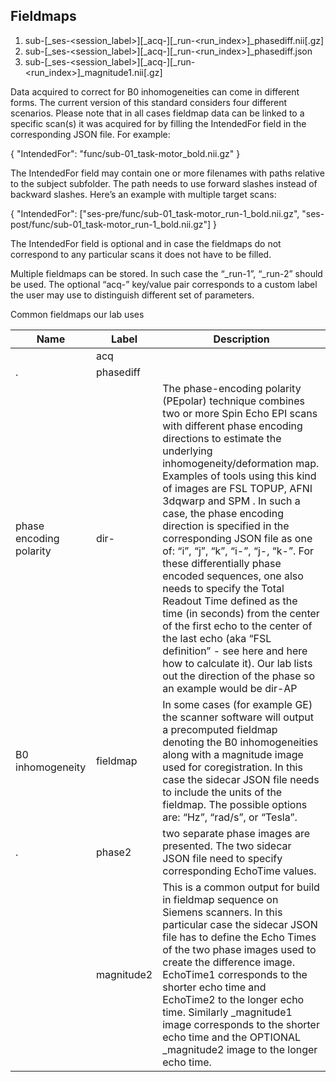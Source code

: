 ## Fieldmaps 

  1) sub-<label>[_ses-<session_label>][_acq-<label>][_run-<run_index>]_phasediff.nii[.gz]
  2) sub-<label>[_ses-<session_label>][_acq-<label>][_run-<run_index>]_phasediff.json
  3) sub-<label>[_ses-<session_label>][_acq-<label>][_run-<run_index>]_magnitude1.nii[.gz]

Data acquired to correct for B0 inhomogeneities can come in different forms. The current version of this standard
considers four different scenarios. Please note that in all cases fieldmap data can be linked to a specific scan(s) it
was acquired for by filling the IntendedFor field in the corresponding JSON file. For example:

{
"IntendedFor": "func/sub-01_task-motor_bold.nii.gz"
}

The IntendedFor field may contain one or more filenames with paths relative to the subject subfolder. The path
needs to use forward slashes instead of backward slashes. Here’s an example with multiple target scans:

{
"IntendedFor": ["ses-pre/func/sub-01_task-motor_run-1_bold.nii.gz",
"ses-post/func/sub-01_task-motor_run-1_bold.nii.gz"]
}

The IntendedFor field is optional and in case the fieldmaps do not correspond to any particular scans it does not
have to be filled.

Multiple fieldmaps can be stored. In such case the “_run-1”, “_run-2” should be used. The optional
“acq-<label>” key/value pair corresponds to a custom label the user may use to distinguish different set of
parameters.

Common fieldmaps our lab uses 

| Name | Label | Description |
|------|------|--------------|
|      | acq     |            |
| .     | phasediff |         |
| phase encoding polarity| dir- | The phase-encoding polarity (PEpolar) technique combines two or more Spin Echo EPI scans with different phase encoding directions to estimate the underlying inhomogeneity/deformation map. Examples of tools using this kind of images are FSL TOPUP, AFNI 3dqwarp and SPM . In such a case, the phase encoding direction is specified in the corresponding JSON file as one of: “i”, “j”, “k”, “i-”, “j-, “k-”. For these differentially phase encoded sequences, one also needs to specify the Total Readout Time defined as the time (in seconds) from the center of the first echo to the center of the last echo (aka “FSL definition” - see here and here how to calculate it). Our lab lists out the direction of the phase so an example would be dir-AP|
| B0 inhomogeneity     | fieldmap | In some cases (for example GE) the scanner software will output a precomputed fieldmap denoting the B0 inhomogeneities along with a magnitude image used for coregistration. In this case the sidecar JSON file needs to include the units of the fieldmap. The possible options are: “Hz”, “rad/s”, or “Tesla”.  |
| .      | phase2       | two separate phase images are presented. The two sidecar JSON file need to specify corresponding EchoTime values.    |
|    |  magnitude2      | This is a common output for build in fieldmap sequence on Siemens scanners. In this particular case the sidecar JSON file has to define the Echo Times of the two phase images used to create the difference image. EchoTime1 corresponds to the shorter echo time and EchoTime2 to the longer echo time. Similarly _magnitude1 image corresponds to the shorter echo time and the OPTIONAL _magnitude2 image to the longer echo time.          |
